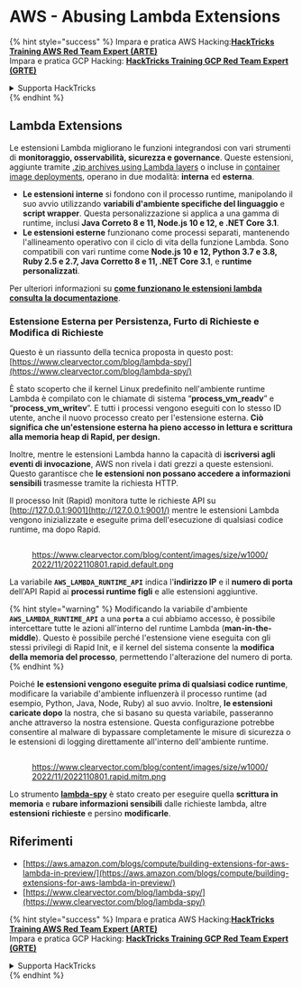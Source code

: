 # AWS - Abusing Lambda Extensions

{% hint style="success" %}
Impara e pratica AWS Hacking:<img src="/.gitbook/assets/image.png" alt="" data-size="line">[**HackTricks Training AWS Red Team Expert (ARTE)**](https://training.hacktricks.xyz/courses/arte)<img src="/.gitbook/assets/image.png" alt="" data-size="line">\
Impara e pratica GCP Hacking: <img src="/.gitbook/assets/image (2).png" alt="" data-size="line">[**HackTricks Training GCP Red Team Expert (GRTE)**<img src="/.gitbook/assets/image (2).png" alt="" data-size="line">](https://training.hacktricks.xyz/courses/grte)

<details>

<summary>Supporta HackTricks</summary>

* Controlla i [**piani di abbonamento**](https://github.com/sponsors/carlospolop)!
* **Unisciti al** 💬 [**gruppo Discord**](https://discord.gg/hRep4RUj7f) o al [**gruppo telegram**](https://t.me/peass) o **seguici** su **Twitter** 🐦 [**@hacktricks\_live**](https://twitter.com/hacktricks\_live)**.**
* **Condividi trucchi di hacking inviando PR ai** [**HackTricks**](https://github.com/carlospolop/hacktricks) e [**HackTricks Cloud**](https://github.com/carlospolop/hacktricks-cloud) repository su github.

</details>
{% endhint %}

## Lambda Extensions

Le estensioni Lambda migliorano le funzioni integrandosi con vari strumenti di **monitoraggio, osservabilità, sicurezza e governance**. Queste estensioni, aggiunte tramite [.zip archives using Lambda layers](https://docs.aws.amazon.com/lambda/latest/dg/configuration-layers.html) o incluse in [container image deployments](https://aws.amazon.com/blogs/compute/working-with-lambda-layers-and-extensions-in-container-images/), operano in due modalità: **interna** ed **esterna**.

* **Le estensioni interne** si fondono con il processo runtime, manipolando il suo avvio utilizzando **variabili d'ambiente specifiche del linguaggio** e **script wrapper**. Questa personalizzazione si applica a una gamma di runtime, inclusi **Java Correto 8 e 11, Node.js 10 e 12, e .NET Core 3.1**.
* **Le estensioni esterne** funzionano come processi separati, mantenendo l'allineamento operativo con il ciclo di vita della funzione Lambda. Sono compatibili con vari runtime come **Node.js 10 e 12, Python 3.7 e 3.8, Ruby 2.5 e 2.7, Java Corretto 8 e 11, .NET Core 3.1**, e **runtime personalizzati**.

Per ulteriori informazioni su [**come funzionano le estensioni lambda consulta la documentazione**](https://docs.aws.amazon.com/lambda/latest/dg/runtimes-extensions-api.html).

### Estensione Esterna per Persistenza, Furto di Richieste e Modifica di Richieste

Questo è un riassunto della tecnica proposta in questo post: [https://www.clearvector.com/blog/lambda-spy/](https://www.clearvector.com/blog/lambda-spy/)

È stato scoperto che il kernel Linux predefinito nell'ambiente runtime Lambda è compilato con le chiamate di sistema “**process\_vm\_readv**” e “**process\_vm\_writev**”. E tutti i processi vengono eseguiti con lo stesso ID utente, anche il nuovo processo creato per l'estensione esterna. **Ciò significa che un'estensione esterna ha pieno accesso in lettura e scrittura alla memoria heap di Rapid, per design.**

Inoltre, mentre le estensioni Lambda hanno la capacità di **iscriversi agli eventi di invocazione**, AWS non rivela i dati grezzi a queste estensioni. Questo garantisce che **le estensioni non possano accedere a informazioni sensibili** trasmesse tramite la richiesta HTTP.

Il processo Init (Rapid) monitora tutte le richieste API su [http://127.0.0.1:9001](http://127.0.0.1:9001/) mentre le estensioni Lambda vengono inizializzate e eseguite prima dell'esecuzione di qualsiasi codice runtime, ma dopo Rapid.

<figure><img src="../../../../.gitbook/assets/image (90).png" alt=""><figcaption><p><a href="https://www.clearvector.com/blog/content/images/size/w1000/2022/11/2022110801.rapid.default.png">https://www.clearvector.com/blog/content/images/size/w1000/2022/11/2022110801.rapid.default.png</a></p></figcaption></figure>

La variabile **`AWS_LAMBDA_RUNTIME_API`** indica l'**indirizzo IP** e il **numero di porta** dell'API Rapid ai **processi runtime figli** e alle estensioni aggiuntive.

{% hint style="warning" %}
Modificando la variabile d'ambiente **`AWS_LAMBDA_RUNTIME_API`** a una **`porta`** a cui abbiamo accesso, è possibile intercettare tutte le azioni all'interno del runtime Lambda (**man-in-the-middle**). Questo è possibile perché l'estensione viene eseguita con gli stessi privilegi di Rapid Init, e il kernel del sistema consente la **modifica della memoria del processo**, permettendo l'alterazione del numero di porta.
{% endhint %}

Poiché **le estensioni vengono eseguite prima di qualsiasi codice runtime**, modificare la variabile d'ambiente influenzerà il processo runtime (ad esempio, Python, Java, Node, Ruby) al suo avvio. Inoltre, **le estensioni caricate dopo** la nostra, che si basano su questa variabile, passeranno anche attraverso la nostra estensione. Questa configurazione potrebbe consentire al malware di bypassare completamente le misure di sicurezza o le estensioni di logging direttamente all'interno dell'ambiente runtime.

<figure><img src="../../../../.gitbook/assets/image (3) (4).png" alt=""><figcaption><p><a href="https://www.clearvector.com/blog/content/images/size/w1000/2022/11/2022110801.rapid.mitm.png">https://www.clearvector.com/blog/content/images/size/w1000/2022/11/2022110801.rapid.mitm.png</a></p></figcaption></figure>

Lo strumento [**lambda-spy**](https://github.com/clearvector/lambda-spy) è stato creato per eseguire quella **scrittura in memoria** e **rubare informazioni sensibili** dalle richieste lambda, altre **estensioni** **richieste** e persino **modificarle**.

## Riferimenti

* [https://aws.amazon.com/blogs/compute/building-extensions-for-aws-lambda-in-preview/](https://aws.amazon.com/blogs/compute/building-extensions-for-aws-lambda-in-preview/)
* [https://www.clearvector.com/blog/lambda-spy/](https://www.clearvector.com/blog/lambda-spy/)

{% hint style="success" %}
Impara e pratica AWS Hacking:<img src="/.gitbook/assets/image.png" alt="" data-size="line">[**HackTricks Training AWS Red Team Expert (ARTE)**](https://training.hacktricks.xyz/courses/arte)<img src="/.gitbook/assets/image.png" alt="" data-size="line">\
Impara e pratica GCP Hacking: <img src="/.gitbook/assets/image (2).png" alt="" data-size="line">[**HackTricks Training GCP Red Team Expert (GRTE)**<img src="/.gitbook/assets/image (2).png" alt="" data-size="line">](https://training.hacktricks.xyz/courses/grte)

<details>

<summary>Supporta HackTricks</summary>

* Controlla i [**piani di abbonamento**](https://github.com/sponsors/carlospolop)!
* **Unisciti al** 💬 [**gruppo Discord**](https://discord.gg/hRep4RUj7f) o al [**gruppo telegram**](https://t.me/peass) o **seguici** su **Twitter** 🐦 [**@hacktricks\_live**](https://twitter.com/hacktricks\_live)**.**
* **Condividi trucchi di hacking inviando PR ai** [**HackTricks**](https://github.com/carlospolop/hacktricks) e [**HackTricks Cloud**](https://github.com/carlospolop/hacktricks-cloud) repository su github.

</details>
{% endhint %}
